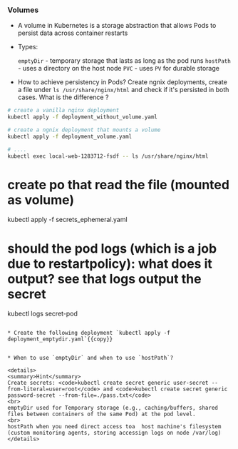 
### Volumes

* A volume in Kubernetes is a storage abstraction that allows Pods to persist data across container restarts

* Types:

     `emptyDir` - temporary storage that lasts as long as the pod runs
     `hostPath` - uses a directory on the host node
     `PVC` - uses `PV` for durable storage


* How to achieve persistency in Pods? Create ngnix deployments, create a file under `ls /usr/share/nginx/html` and check if it's persisted in both cases. What is the difference ?

```bash
# create a vanilla nginx deployment
kubectl apply -f deployment_without_volume.yaml

# create a ngnix deployment that mounts a volume 
kubectl apply -f deployment_volume.yaml
```

```bash
# ....
kubectl exec local-web-1283712-fsdf -- ls /usr/share/nginx/html
```

# create po that read the file (mounted as volume)
kubectl apply -f secrets_ephemeral.yaml
# should the pod logs (which is a job due to restartpolicy): what does it output? see that logs output the secret
kubectl logs secret-pod 
```

* Create the following deployment `kubectl apply -f deployment_emptydir.yaml`{{copy}}


* When to use `emptyDir` and when to use `hostPath`?

<details>
<summary>Hint</summary>
Create secrets: <code>kubectl create secret generic user-secret --from-literal=user=root</code> and <code>kubectl create secret generic password-secret --from-file=./pass.txt</code>
<br>
emptyDir used for Temporary storage (e.g., caching/buffers, shared files between containers of the same Pod) at the pod level. 
<br>
hostPath when you need direct access toa  host machine's filesystem (custom monitoring agents, storing accessign logs on node /var/log)
</details>